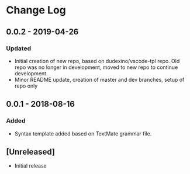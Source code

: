# Change Log

## 0.0.2 - 2019-04-26
### Updated
 - Initial creation of new repo, based on dudexino/vscode-tpl repo. Old repo was no longer in development, moved to new repo to continue development.
 - Minor README update, creation of master and dev branches, setup of repo only

## 0.0.1 - 2018-08-16
### Added
- Syntax template added based on TextMate grammar file.

## [Unreleased]
- Initial release